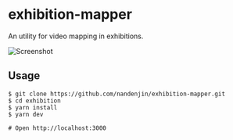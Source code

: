 # exhibition-mapper

An utility for video mapping in exhibitions.

![Screenshot](https://user-images.githubusercontent.com/7803255/136699972-540330ad-5b30-484f-b50b-519849a3690a.png)

## Usage

```shell
$ git clone https://github.com/nandenjin/exhibition-mapper.git
$ cd exhibition
$ yarn install
$ yarn dev

# Open http://localhost:3000
```
